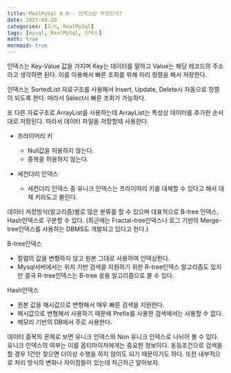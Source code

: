```yaml
---
title: RealMySql 8.0 - 인덱스란 무엇인가?
date: 2023-09-20
categories: [도서, RealMySql]
tags: [mysql, RealMySql, 인덱스]
math: true
mermaid: true
---
```


인덱스는 Key-Value 값을 가지며 Key는 데이터를 말하고 Value는 해당 레코드의 주소라고 생각하면 된다.
이를 이용해서 빠른 조회를 위해 미리 정렬을 해서 저장한다. 

인덱스는 SortedList 자료구조를 사용해서 Insert, Update, Delete시 자동으로 정렬이 되도록 한다.
따라서 Select시 빠른 조회가 가능하다. 

또 다른 자료구조로 ArrayList를 사용하는데 ArrayList는 특성상 데이터를 추가한 순서대로 저장된다. 따라서 데이터 파일을 저장할때 사용한다.


- 프라이머리 키
  -  Null값을 허용하지 않는다.
  -  중복을 허용하지 않는다.

- 세컨더리 인덱스
  - 세컨더리 인덱스 중 유니크 인덱스는 프라이머리 키를 대체할 수 있다고 해서 대체 키라도고 불린다.

데이터 저장방식(알고리즘)별로 많은 분류를 할 수 있으며 대표적으로 B-tree 인덱스, Hash인덱스로 구분할 수 있다. (최근에는 Fractal-tree인덱스나 로그 기반의 Merge-tree인덱스를 사용하는 DBMS도 개발되고 있다고 한다.)

B-tree인덱스
- 칼럼의 값을 변형하지 않고 원본 그대로 사용하여 인덱싱한다.
- Mysql서버에서는 위치 기반 검색을 지원하기 위한 R-tree인덱스 알고리즘도 있지만 결국 R-tree인덱스는 B-tree 응용 알고리즘으로 볼 수 있다.

Hash인덱스
- 원본 값을 해시값으로 변형해서 매우 빠른 검색을 지원한다.
- 해시값으로 변형해서 사용하기 때문에 Prefix를 사용한 검색에서는 사용할 수 없다.
- 메모리 기반의 DB에서 주로 사용한다.

데이터 중복의 문제로 보면 유니크 인덱스와 Non 유니크 인덱스로 나뉘어 볼 수 있다. 
유니크 인덱스의 여부는 이를 옵티마이저에게는 중요한 정보이다. 동등조건으로 검색을 할 경우 1건만 찾으면 더이상 수행을 하지 않아도 되기 때문이기도 하다. 또한 내부적으로 처리 방식의 변화나 차이점들이 있는데 차근차근 알아보자.
